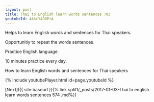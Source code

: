 ```yaml
---
layout: post
title: Thai to English learn words sentences 703 
youtubeId: 4AkrY4DGPrA
---
```

 
 
Helps to learn English words and sentences for Thai speakers.

Opportunitiy to repeat the words sentences. 

Practice English language. 
 
10 minutes practice every day. 
 
How to learn English words and sentences for Thai speakers 
 
{% include youtubePlayer.html id=page.youtubeId %}
 
 
[Next]({{ site.baseurl }}{% link  split1/_posts/2017-01-03-Thai to english learn words sentences 574 .md%})
 

